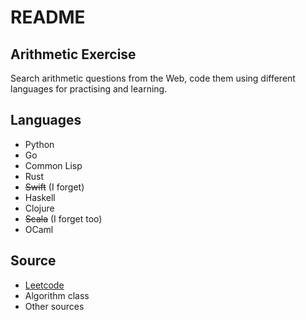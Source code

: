 # README

## Arithmetic Exercise

Search arithmetic questions from the Web, code them using different languages for practising and learning.

## Languages

+ Python
+ Go
+ Common Lisp
+ Rust
+ ~~Swift~~ (I forget)
+ Haskell
+ Clojure
+ ~~Scala~~ (I forget too)
+ OCaml

## Source

+ [Leetcode](leetcode.com)
+ Algorithm class
+ Other sources

